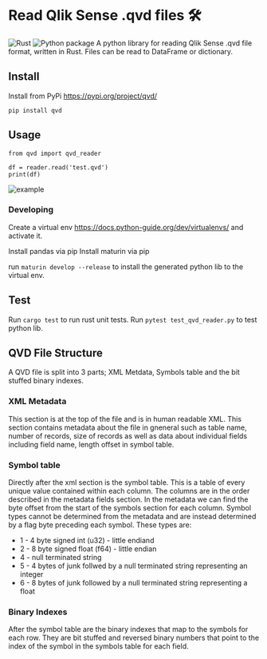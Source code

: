 # Read Qlik Sense .qvd files 🛠
![Rust](https://github.com/SBentley/qvd-utils/workflows/Rust/badge.svg) ![Python package](https://github.com/SBentley/qvd-utils/workflows/Python%20package/badge.svg)
A python library for reading Qlik Sense .qvd file format, written in Rust. Files can be read to DataFrame or dictionary.

## Install
Install from PyPi https://pypi.org/project/qvd/

```pip install qvd```

## Usage
```
from qvd import qvd_reader

df = reader.read('test.qvd')
print(df)
```
![example](https://raw.githubusercontent.com/SBentley/qvd-utils/master/example.png)

### Developing
Create a virtual env https://docs.python-guide.org/dev/virtualenvs/ and activate it.

Install pandas via pip
Install maturin via pip

run ```maturin develop --release``` to install the generated python lib to the virtual env.

## Test
Run ```cargo test``` to run rust unit tests.
Run ```pytest test_qvd_reader.py``` to test python lib.

## QVD File Structure
A QVD file is split into 3 parts; XML Metdata, Symbols table and the bit stuffed binary indexes.

### XML Metadata
This section is at the top of the file and is in human readable XML. This section contains metadata about the file in gneneral such as table name, number of records, size of records as well as data about individual fields including field name, length offset in symbol table.

### Symbol table
Directly after the xml section is the symbol table. This is a table of every unique value contained within each column. The columns are in the order described in the metadata fields section. In the metadata we can find the byte offset from the start of the symbols section for each column. Symbol types cannot be determined from the metadata and are instead determined by a flag byte preceding each symbol. These types are:
* 1 - 4 byte signed int (u32) - little endiand
* 2 - 8 byte signed float (f64) - little endian
* 4 - null terminated string
* 5 - 4 bytes of junk follwed by a null terminated string representing an integer
* 6 - 8 bytes of junk followed by a null terminated string representing a float

### Binary Indexes
After the symbol table are the binary indexes that map to the symbols for each row. They are bit stuffed and reversed binary numbers that point to the index of the symbol in the symbols table for each field.